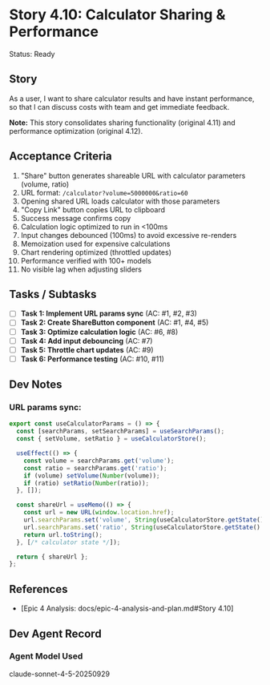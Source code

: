# Story 4.10: Calculator Sharing & Performance

Status: Ready

## Story

As a user,
I want to share calculator results and have instant performance,
so that I can discuss costs with team and get immediate feedback.

**Note:** This story consolidates sharing functionality (original 4.11) and performance optimization (original 4.12).

## Acceptance Criteria

1. "Share" button generates shareable URL with calculator parameters (volume, ratio)
2. URL format: `/calculator?volume=5000000&ratio=60`
3. Opening shared URL loads calculator with those parameters
4. "Copy Link" button copies URL to clipboard
5. Success message confirms copy
6. Calculation logic optimized to run in <100ms
7. Input changes debounced (100ms) to avoid excessive re-renders
8. Memoization used for expensive calculations
9. Chart rendering optimized (throttled updates)
10. Performance verified with 100+ models
11. No visible lag when adjusting sliders

## Tasks / Subtasks

- [ ] **Task 1: Implement URL params sync** (AC: #1, #2, #3)
- [ ] **Task 2: Create ShareButton component** (AC: #1, #4, #5)
- [ ] **Task 3: Optimize calculation logic** (AC: #6, #8)
- [ ] **Task 4: Add input debouncing** (AC: #7)
- [ ] **Task 5: Throttle chart updates** (AC: #9)
- [ ] **Task 6: Performance testing** (AC: #10, #11)

## Dev Notes

### URL params sync:
```typescript
export const useCalculatorParams = () => {
  const [searchParams, setSearchParams] = useSearchParams();
  const { setVolume, setRatio } = useCalculatorStore();

  useEffect(() => {
    const volume = searchParams.get('volume');
    const ratio = searchParams.get('ratio');
    if (volume) setVolume(Number(volume));
    if (ratio) setRatio(Number(ratio));
  }, []);

  const shareUrl = useMemo(() => {
    const url = new URL(window.location.href);
    url.searchParams.set('volume', String(useCalculatorStore.getState().monthlyTokenVolume));
    url.searchParams.set('ratio', String(useCalculatorStore.getState().inputOutputRatio));
    return url.toString();
  }, [/* calculator state */]);

  return { shareUrl };
};
```

## References

- [Epic 4 Analysis: docs/epic-4-analysis-and-plan.md#Story 4.10]

## Dev Agent Record

### Agent Model Used

claude-sonnet-4-5-20250929
